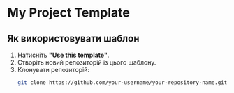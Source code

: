 # My Project Template

## Як використовувати шаблон

1. Натисніть **"Use this template"**.
2. Створіть новий репозиторій із цього шаблону.
3. Клонувати репозиторій:
   ```bash
   git clone https://github.com/your-username/your-repository-name.git
